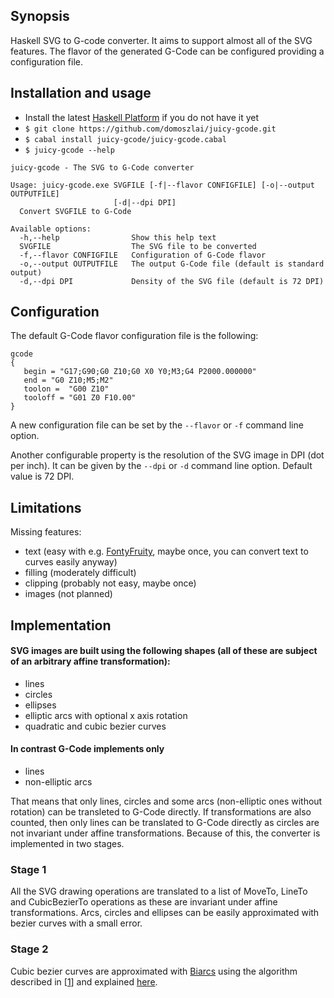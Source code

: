 ## Synopsis

Haskell SVG to G-code converter. It aims to support almost all of the SVG features. The flavor of the generated G-Code can be configured providing a configuration file.

## Installation and usage

* Install the latest [Haskell Platform](https://www.haskell.org/platform/) if you do not have it yet
* `$ git clone https://github.com/domoszlai/juicy-gcode.git`
* `$ cabal install juicy-gcode/juicy-gcode.cabal`
* `$ juicy-gcode --help`

```
juicy-gcode - The SVG to G-Code converter

Usage: juicy-gcode.exe SVGFILE [-f|--flavor CONFIGFILE] [-o|--output OUTPUTFILE]
                       [-d|--dpi DPI]
  Convert SVGFILE to G-Code

Available options:
  -h,--help                Show this help text
  SVGFILE                  The SVG file to be converted
  -f,--flavor CONFIGFILE   Configuration of G-Code flavor
  -o,--output OUTPUTFILE   The output G-Code file (default is standard output)
  -d,--dpi DPI             Density of the SVG file (default is 72 DPI)
```

## Configuration 

The default G-Code flavor configuration file is the following:

```
gcode
{
   begin = "G17;G90;G0 Z10;G0 X0 Y0;M3;G4 P2000.000000"
   end = "G0 Z10;M5;M2" 
   toolon =  "G00 Z10"
   tooloff = "G01 Z0 F10.00"
}
```

A new configuration file can be set by the `--flavor` or `-f` command line option. 

Another configurable property is the resolution of the SVG image in DPI (dot per inch). It can be given by the `--dpi` or `-d` command line option. Default value is 72 DPI.

## Limitations

Missing features:
* text (easy with e.g. [FontyFruity](https://hackage.haskell.org/package/FontyFruity), maybe once, you can convert text to curves easily anyway)
* filling (moderately difficult)
* clipping (probably not easy, maybe once)
* images (not planned)

## Implementation

#### SVG images are built using the following shapes (all of these are subject of an arbitrary affine transformation):

* lines
* circles
* ellipses
* elliptic arcs with optional x axis rotation
* quadratic and cubic bezier curves

#### In contrast G-Code implements only

* lines
* non-elliptic arcs

That means that only lines, circles and some arcs (non-elliptic ones without rotation) can be transleted to G-Code directly. If transformations are also counted, then
only lines can be translated to G-Code directly as circles are not invariant under affine transformations. Because of this, the converter is implemented in two stages.

### Stage 1

All the SVG drawing operations are translated to a list of MoveTo, LineTo and CubicBezierTo operations as these are invariant under affine transformations.
Arcs, circles and ellipses can be easily approximated with bezier curves with a small error.

### Stage 2

Cubic bezier curves are approximated with [Biarcs](https://en.wikipedia.org/wiki/Biarc) using the algorithm described in [[1](http://www.itc.ktu.lt/index.php/ITC/article/view/11812)] and explained [here](http://dlacko.blogspot.nl/2016/10/approximating-bezier-curves-by-biarcs.html).

